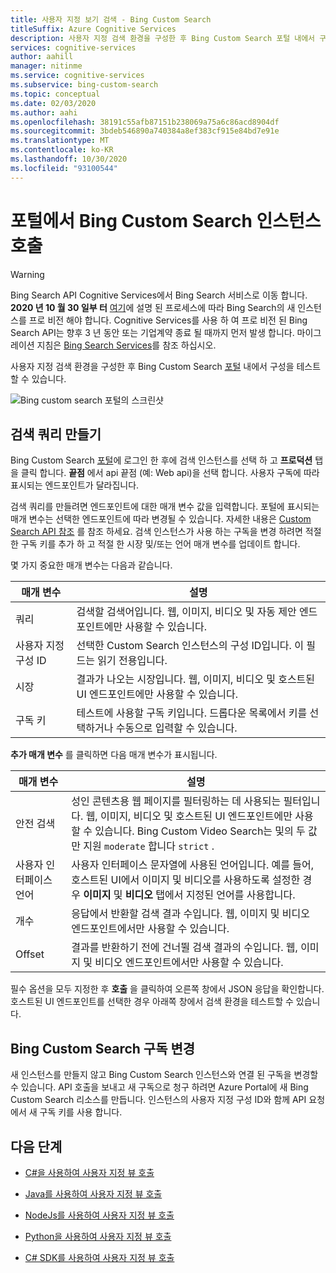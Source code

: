 ```yaml
---
title: 사용자 지정 보기 검색 - Bing Custom Search
titleSuffix: Azure Cognitive Services
description: 사용자 지정 검색 환경을 구성한 후 Bing Custom Search 포털 내에서 구성을 테스트할 수 있습니다.
services: cognitive-services
author: aahill
manager: nitinme
ms.service: cognitive-services
ms.subservice: bing-custom-search
ms.topic: conceptual
ms.date: 02/03/2020
ms.author: aahi
ms.openlocfilehash: 38191c55afb87151b238069a75a6c86acd8904df
ms.sourcegitcommit: 3bdeb546890a740384a8ef383cf915e84bd7e91e
ms.translationtype: MT
ms.contentlocale: ko-KR
ms.lasthandoff: 10/30/2020
ms.locfileid: "93100544"
---
```

# <a name="call-your-bing-custom-search-instance-from-the-portal"></a>포털에서 Bing Custom Search 인스턴스 호출

> [!WARNING]
> Bing Search API Cognitive Services에서 Bing Search 서비스로 이동 합니다. **2020 년 10 월 30 일부 터** [여기](https://aka.ms/cogsvcs/bingmove)에 설명 된 프로세스에 따라 Bing Search의 새 인스턴스를 프로 비전 해야 합니다.
> Cognitive Services를 사용 하 여 프로 비전 된 Bing Search API는 향후 3 년 동안 또는 기업계약 종료 될 때까지 먼저 발생 합니다.
> 마이그레이션 지침은 [Bing Search Services](https://aka.ms/cogsvcs/bingmigration)를 참조 하십시오.

사용자 지정 검색 환경을 구성한 후 Bing Custom Search [포털](https://customsearch.ai) 내에서 구성을 테스트할 수 있습니다. 

![Bing custom search 포털의 스크린샷](media/portal-search-screen.png)
## <a name="create-a-search-query"></a>검색 쿼리 만들기 

Bing Custom Search [포털](https://customsearch.ai)에 로그인 한 후에 검색 인스턴스를 선택 하 고 **프로덕션** 탭을 클릭 합니다. **끝점** 에서 api 끝점 (예: Web api)을 선택 합니다. 사용자 구독에 따라 표시되는 엔드포인트가 달라집니다.

검색 쿼리를 만들려면 엔드포인트에 대한 매개 변수 값을 입력합니다. 포털에 표시되는 매개 변수는 선택한 엔드포인트에 따라 변경될 수 있습니다. 자세한 내용은 [Custom Search API 참조](https://docs.microsoft.com/rest/api/cognitiveservices-bingsearch/bing-custom-search-api-v7-reference#query-parameters) 를 참조 하세요. 검색 인스턴스가 사용 하는 구독을 변경 하려면 적절 한 구독 키를 추가 하 고 적절 한 시장 및/또는 언어 매개 변수를 업데이트 합니다.

몇 가지 중요한 매개 변수는 다음과 같습니다.


|매개 변수  |설명  |
|---------|---------|
|쿼리     | 검색할 검색어입니다. 웹, 이미지, 비디오 및 자동 제안 엔드포인트에만 사용할 수 있습니다. |
|사용자 지정 구성 ID | 선택한 Custom Search 인스턴스의 구성 ID입니다. 이 필드는 읽기 전용입니다. |
|시장     | 결과가 나오는 시장입니다. 웹, 이미지, 비디오 및 호스트된 UI 엔드포인트에만 사용할 수 있습니다.        |
|구독 키 | 테스트에 사용할 구독 키입니다. 드롭다운 목록에서 키를 선택하거나 수동으로 입력할 수 있습니다.          |

**추가 매개 변수** 를 클릭하면 다음 매개 변수가 표시됩니다.  

|매개 변수  |설명  |
|---------|---------|
|안전 검색     | 성인 콘텐츠용 웹 페이지를 필터링하는 데 사용되는 필터입니다. 웹, 이미지, 비디오 및 호스트된 UI 엔드포인트에만 사용할 수 있습니다. Bing Custom Video Search는 및의 두 값만 지원 `moderate` 합니다 `strict` .        |
|사용자 인터페이스 언어    | 사용자 인터페이스 문자열에 사용된 언어입니다. 예를 들어, 호스트된 UI에서 이미지 및 비디오를 사용하도록 설정한 경우 **이미지** 및 **비디오** 탭에서 지정된 언어를 사용합니다.        |
|개수     | 응답에서 반환할 검색 결과 수입니다. 웹, 이미지 및 비디오 엔드포인트에서만 사용할 수 있습니다.         |
|Offset    | 결과를 반환하기 전에 건너뛸 검색 결과의 수입니다. 웹, 이미지 및 비디오 엔드포인트에서만 사용할 수 있습니다.        |
    
필수 옵션을 모두 지정한 후 **호출** 을 클릭하여 오른쪽 창에서 JSON 응답을 확인합니다. 호스트된 UI 엔드포인트를 선택한 경우 아래쪽 창에서 검색 환경을 테스트할 수 있습니다.

## <a name="change-your-bing-custom-search-subscription"></a>Bing Custom Search 구독 변경

새 인스턴스를 만들지 않고 Bing Custom Search 인스턴스와 연결 된 구독을 변경할 수 있습니다. API 호출을 보내고 새 구독으로 청구 하려면 Azure Portal에 새 Bing Custom Search 리소스를 만듭니다. 인스턴스의 사용자 지정 구성 ID와 함께 API 요청에서 새 구독 키를 사용 합니다.

## <a name="next-steps"></a>다음 단계

- [C#을 사용하여 사용자 지정 뷰 호출](./call-endpoint-csharp.md)
- [Java를 사용하여 사용자 지정 뷰 호출](./call-endpoint-java.md)
- [NodeJs를 사용하여 사용자 지정 뷰 호출](./call-endpoint-nodejs.md)
- [Python을 사용하여 사용자 지정 뷰 호출](./call-endpoint-python.md)

- [C# SDK를 사용하여 사용자 지정 뷰 호출](./sdk-csharp-quick-start.md)
